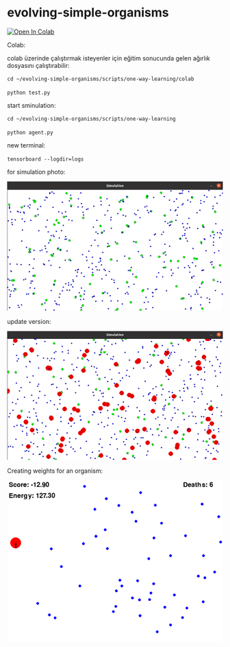 # evolving-simple-organisms
[![Open In Colab](https://colab.research.google.com/assets/colab-badge.svg)](https://colab.research.google.com/drive/1yFYZgkbBtIFWZ6LVQ0an5vKQ654s3h-f?usp=sharing)

Colab: 

colab üzerinde çalıştırmak isteyenler için eğitim sonucunda gelen ağırlık dosyasını çalıştırabilir:

```
cd ~/evolving-simple-organisms/scripts/one-way-learning/colab

python test.py
```

start sminulation:

```
cd ~/evolving-simple-organisms/scripts/one-way-learning

python agent.py
```

new terminal:

`tensorboard --logdir=logs`




for simulation photo:

![simulation](imgs/simulation.png)



update version:

![simulation_update](imgs/simulation-update.png)



Creating weights for an organism:

![simulation_update](imgs/Creating_weights_for_an_organism.png)
